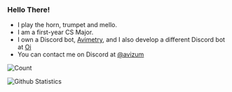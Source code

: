 ### Hello There!

- I play the horn, trumpet and mello.
- I am a first-year CS Major.
- I own a Discord bot, [Avimetry](https://top.gg/bot/756257170521063444), and I also develop a different Discord bot at [Oi](https://top.gg/bot/867713143366746142)
- You can contact me on Discord at [@avizum](https://discord.com/users/750135653638865017)

![Count](https://komarev.com/ghpvc/?username=avizum)

![Github Statistics](https://github-readme-stats.vercel.app/api?username=avizum&theme=tokyonight)
